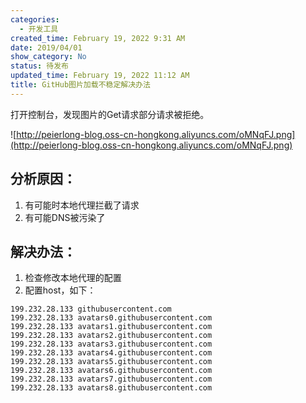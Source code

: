 ```yaml
---
categories:
  - 开发工具
created_time: February 19, 2022 9:31 AM
date: 2019/04/01
show_category: No
status: 待发布
updated_time: February 19, 2022 11:12 AM
title: GitHub图片加载不稳定解决办法
---
```



打开控制台，发现图片的Get请求部分请求被拒绝。

![http://peierlong-blog.oss-cn-hongkong.aliyuncs.com/oMNqFJ.png](http://peierlong-blog.oss-cn-hongkong.aliyuncs.com/oMNqFJ.png)

## 分析原因：

1. 有可能时本地代理拦截了请求
2. 有可能DNS被污染了

## 解决办法：

1. 检查修改本地代理的配置
2. 配置host，如下：

```
199.232.28.133 githubusercontent.com
199.232.28.133 avatars0.githubusercontent.com
199.232.28.133 avatars1.githubusercontent.com
199.232.28.133 avatars2.githubusercontent.com
199.232.28.133 avatars3.githubusercontent.com
199.232.28.133 avatars4.githubusercontent.com
199.232.28.133 avatars5.githubusercontent.com
199.232.28.133 avatars6.githubusercontent.com
199.232.28.133 avatars7.githubusercontent.com
199.232.28.133 avatars8.githubusercontent.com
```